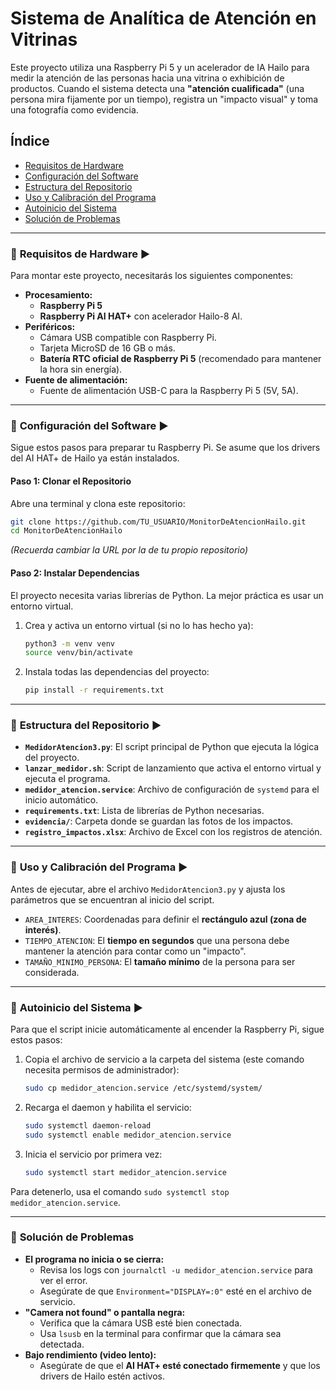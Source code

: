# Sistema de Analítica de Atención en Vitrinas 

Este proyecto utiliza una Raspberry Pi 5 y un acelerador de IA Hailo para medir la atención de las personas hacia una vitrina o exhibición de productos. Cuando el sistema detecta una **"atención cualificada"** (una persona mira fijamente por un tiempo), registra un "impacto visual" y toma una fotografía como evidencia.

## Índice

  * [Requisitos de Hardware](#-requisitos-de-hardware-️)
  * [Configuración del Software](#-Configuración-del-Software-️)
  * [Estructura del Repositorio](#-estructura-del-repositorio-️)
  * [Uso y Calibración del Programa](#-uso-y-calibración-del-programa-️)
  * [Autoinicio del Sistema](#-autoinicio-del-sistema-️)
  * [Solución de Problemas](#-solución-de-problemas-️)

-----

### 🤔 **Requisitos de Hardware** ▶️

Para montar este proyecto, necesitarás los siguientes componentes:

  * **Procesamiento:**
      * **Raspberry Pi 5**
      * **Raspberry Pi AI HAT+** con acelerador Hailo-8 AI.
  * **Periféricos:**
      * Cámara USB compatible con Raspberry Pi.
      * Tarjeta MicroSD de 16 GB o más.
      * **Batería RTC oficial de Raspberry Pi 5** (recomendado para mantener la hora sin energía).
  * **Fuente de alimentación:**
      * Fuente de alimentación USB-C para la Raspberry Pi 5 (5V, 5A).

-----

### 🤔 **Configuración del Software** ▶️

Sigue estos pasos para preparar tu Raspberry Pi. Se asume que los drivers del AI HAT+ de Hailo ya están instalados.

#### **Paso 1: Clonar el Repositorio**

Abre una terminal y clona este repositorio:

```bash
git clone https://github.com/TU_USUARIO/MonitorDeAtencionHailo.git
cd MonitorDeAtencionHailo
```

*(Recuerda cambiar la URL por la de tu propio repositorio)*

#### **Paso 2: Instalar Dependencias** 

El proyecto necesita varias librerías de Python. La mejor práctica es usar un entorno virtual.

1.  Crea y activa un entorno virtual (si no lo has hecho ya):
    ```bash
    python3 -m venv venv
    source venv/bin/activate
    ```
2.  Instala todas las dependencias del proyecto:
    ```bash
    pip install -r requirements.txt
    ```

-----

### 🤔 **Estructura del Repositorio** ▶️

  * **`MedidorAtencion3.py`**: El script principal de Python que ejecuta la lógica del proyecto.
  * **`lanzar_medidor.sh`**: Script de lanzamiento que activa el entorno virtual y ejecuta el programa.
  * **`medidor_atencion.service`**: Archivo de configuración de `systemd` para el inicio automático.
  * **`requirements.txt`**: Lista de librerías de Python necesarias.
  * **`evidencia/`**: Carpeta donde se guardan las fotos de los impactos.
  * **`registro_impactos.xlsx`**: Archivo de Excel con los registros de atención.

-----

### 🤔 **Uso y Calibración del Programa** ▶️

Antes de ejecutar, abre el archivo `MedidorAtencion3.py` y ajusta los parámetros que se encuentran al inicio del script.

  * `AREA_INTERES`: Coordenadas para definir el **rectángulo azul (zona de interés)**.
  * `TIEMPO_ATENCION`: El **tiempo en segundos** que una persona debe mantener la atención para contar como un "impacto".
  * `TAMAÑO_MINIMO_PERSONA`: El **tamaño mínimo** de la persona para ser considerada.

-----

### 🤔 **Autoinicio del Sistema** ▶️

Para que el script inicie automáticamente al encender la Raspberry Pi, sigue estos pasos:

1.  Copia el archivo de servicio a la carpeta del sistema (este comando necesita permisos de administrador):
    ```bash
    sudo cp medidor_atencion.service /etc/systemd/system/
    ```
2.  Recarga el daemon y habilita el servicio:
    ```bash
    sudo systemctl daemon-reload
    sudo systemctl enable medidor_atencion.service
    ```
3.  Inicia el servicio por primera vez:
    ```bash
    sudo systemctl start medidor_atencion.service
    ```

Para detenerlo, usa el comando `sudo systemctl stop medidor_atencion.service`.

-----

### 🤔 **Solución de Problemas**

  * **El programa no inicia o se cierra:**
      * Revisa los logs con `journalctl -u medidor_atencion.service` para ver el error.
      * Asegúrate de que `Environment="DISPLAY=:0"` esté en el archivo de servicio.
  * **"Camera not found" o pantalla negra:**
      * Verifica que la cámara USB esté bien conectada.
      * Usa `lsusb` en la terminal para confirmar que la cámara sea detectada.
  * **Bajo rendimiento (video lento):**
      * Asegúrate de que el **AI HAT+ esté conectado firmemente** y que los drivers de Hailo estén activos.
